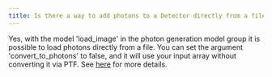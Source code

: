 ```yaml
---
title: Is there a way to add photons to a Detector directly from a file containing photons or pixel instead of converting from image in ADU to photons via the PTF?
---
```

Yes, with the model 'load_image' in the photon generation model group it is possible to load photons directly from a file.
You can set the argument 'convert_to_photons' to false, and it will use your input array without converting it via PTF.
See [here](https://esa.gitlab.io/pyxel/doc/stable/references/model_groups/photon_collection_models.html#load-image) for more details.